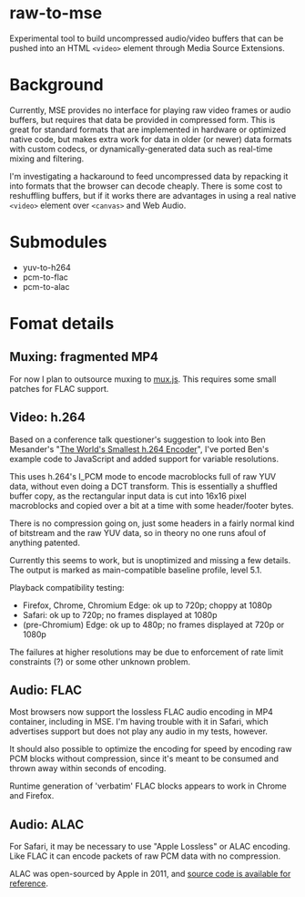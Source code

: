 # raw-to-mse

Experimental tool to build uncompressed audio/video buffers that can be pushed into an HTML `<video>` element through Media Source Extensions.

# Background

Currently, MSE provides no interface for playing raw video frames or audio buffers, but requires that data be provided in compressed form. This is great for standard formats that are implemented in hardware or optimized native code, but makes extra work for data in older (or newer) data formats with custom codecs, or dynamically-generated data such as real-time mixing and filtering.

I'm investigating a hackaround to feed uncompressed data by repacking it into formats that the browser can decode cheaply. There is some cost to reshuffling buffers, but if it works there are advantages in using a real native `<video>` element over `<canvas>` and Web Audio.

# Submodules

* yuv-to-h264
* pcm-to-flac
* pcm-to-alac

# Fomat details

## Muxing: fragmented MP4

For now I plan to outsource muxing to [mux.js](https://github.com/videojs/mux.js). This requires some small patches for FLAC support.

## Video: h.264

Based on a conference talk questioner's suggestion to look into Ben Mesander's "[The World's Smallest h.264 Encoder](https://cardinalpeak.com/blog/worlds-smallest-h-264-encoder/)", I've ported Ben's example code to JavaScript and added support for variable resolutions.

This uses h.264's I_PCM mode to encode macroblocks full of raw YUV data, without even doing a DCT transform. This is essentially a shuffled buffer copy, as the rectangular input data is cut into 16x16 pixel macroblocks and copied over a bit at a time with some header/footer bytes.

There is no compression going on, just some headers in a fairly normal kind of bitstream and the raw YUV data, so in theory no one runs afoul of anything patented.

Currently this seems to work, but is unoptimized and missing a few details. The output is marked as main-compatible baseline profile, level 5.1.

Playback compatibility testing:
* Firefox, Chrome, Chromium Edge: ok up to 720p; choppy at 1080p
* Safari: ok up to 720p; no frames displayed at 1080p
* (pre-Chromium) Edge: ok up to 480p; no frames displayed at 720p or 1080p

The failures at higher resolutions may be due to enforcement of rate limit constraints (?) or some other unknown problem.

## Audio: FLAC

Most browsers now support the lossless FLAC audio encoding in MP4 container, including in MSE. I'm having trouble with it in Safari, which advertises support but does not play any audio in my tests, however.

It should also possible to optimize the encoding for speed by encoding raw PCM blocks without compression, since it's meant to be consumed and thrown away within seconds of encoding.

Runtime generation of 'verbatim' FLAC blocks appears to work in Chrome and Firefox.

## Audio: ALAC

For Safari, it may be necessary to use "Apple Lossless" or ALAC encoding. Like FLAC it can encode packets of raw PCM data with no compression.

ALAC was open-sourced by Apple in 2011, and [source code is available for reference](https://github.com/macosforge/alac/tree/master/codec).

